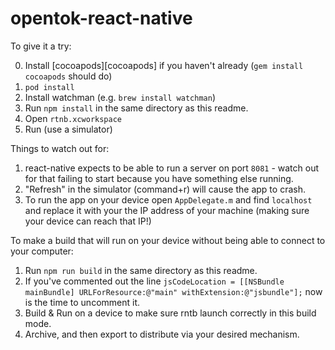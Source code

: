 # opentok-react-native

To give it a try:

0. Install [cocoapods][cocoapods] if you haven't already (`gem install cocoapods` should do)
1. `pod install`
2. Install watchman (e.g. `brew install watchman`)
3. Run `npm install` in the same directory as this readme.
4. Open `rtnb.xcworkspace`
5. Run (use a simulator)

Things to watch out for:

1. react-native expects to be able to run a server on port `8081` - watch out for that failing to
   start because you have something else running.
2. "Refresh" in the simulator (command+r) will cause the app to crash.
3. To run the app on your device open `AppDelegate.m` and find `localhost` and replace it with
   your the IP address of your machine (making sure your device can reach that IP!)

To make a build that will run on your device without being able to connect to your computer:

1. Run `npm run build` in the same directory as this readme.
2. If you've commented out the line ```jsCodeLocation = [[NSBundle mainBundle] URLForResource:@"main" withExtension:@"jsbundle"];```
   now is the time to uncomment it.
3. Build & Run on a device to make sure rntb launch correctly in this build mode.
4. Archive, and then export to distribute via your desired mechanism. 
